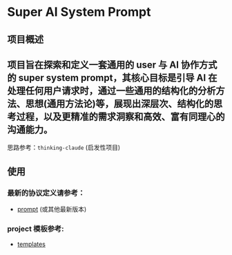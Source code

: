 # Super AI System Prompt

## 项目概述

  项目旨在探索和定义一套通用的 user 与 AI 协作方式的 super system prompt，其核心目标是引导 AI 在处理任何用户请求时，通过一些通用的结构化的分析方法、思想(通用方法论)等，展现出深层次、结构化的思考过程，以及更精准的需求洞察和高效、富有同理心的沟通能力。
---

思路参考：`thinking-claude` (启发性项目)

## 使用

### 最新的协议定义请参考：

- [prompt](./prompt/) (或其他最新版本)

### project 模板参考:

- [templates](./templates/)